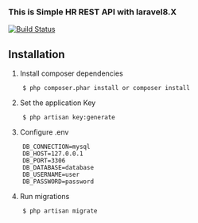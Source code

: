 ### This is Simple HR REST API with laravel8.X
<p>
<a href="https://travis-ci.org/laravel/framework"><img src="https://travis-ci.org/laravel/framework.svg" alt="Build Status"></a>
</p>


## Installation
1. Install composer dependencies
```
    $ php composer.phar install or composer install
```

2. Set the application Key
```
    $ php artisan key:generate
```

3. Configure .env
```
    DB_CONNECTION=mysql
    DB_HOST=127.0.0.1
    DB_PORT=3306
    DB_DATABASE=database
    DB_USERNAME=user
    DB_PASSWORD=password
```

4. Run migrations
```
    $ php artisan migrate
```

